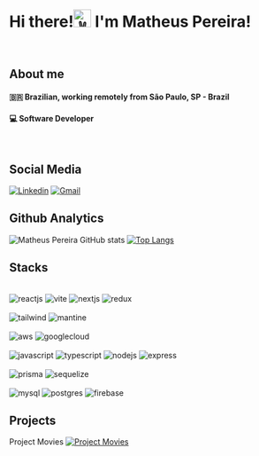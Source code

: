 # Hi there!<img src="https://fonts.gstatic.com/s/e/notoemoji/latest/270c_fe0f/512.gif" alt="✌" width="32" height="32"> I'm Matheus Pereira!
<br>

## About me
#### 🇧🇷 Brazilian, working remotely from São Paulo, SP - Brazil
#### 💻 Software Developer
<br>

## Social Media

[![Linkedin](https://img.shields.io/badge/LinkedIn-0077B5?style=for-the-badge&logo=linkedin&logoColor=white)](https://www.linkedin.com/in/matheus-pereira1/)
[![Gmail](https://img.shields.io/badge/Gmail-D14836?style=for-the-badge&logo=gmail&logoColor=white)](mailto:matthew199624@gmail.com)


## Github Analytics 

![Matheus Pereira GitHub stats](https://github-readme-stats.vercel.app/api?username=matthew1996i&show_icons=true&theme=dracula)
[![Top Langs](https://github-readme-stats.vercel.app/api/top-langs/?username=matthew1996i&layout=donut&theme=dracula)](https://github.com/anuraghazra/github-readme-stats)
## Stacks
<div style="display: inline_block"><br/>
  <img aling="center" alt="reactjs" src="https://img.shields.io/badge/React-20232A?style=for-the-badge&logo=react&logoColor=61DAFB"/>
  <img aling="center" alt="vite" src="https://img.shields.io/badge/vite-%23646CFF.svg?style=for-the-badge&logo=vite&logoColor=white"/>
  <img aling="center" alt="nextjs" src="https://img.shields.io/badge/Next-black?style=for-the-badge&logo=next.js&logoColor=white"/>
  <img aling="center" alt="redux" src="https://img.shields.io/badge/Redux-593D88?style=for-the-badge&logo=redux&logoColor=white"/>
</div>
<div style="display: inline_block"><br/>
  <img aling="center" alt="tailwind" src="https://img.shields.io/badge/tailwindcss-%2338B2AC.svg?style=for-the-badge&logo=tailwind-css&logoColor=white"/>
  <img aling="center" alt="mantine" src="https://img.shields.io/badge/Mantine-ffffff?style=for-the-badge&logo=Mantine&logoColor=339af0"/>
</div>
<div style="display: inline_block"><br/>
  <img aling="center" alt="aws" src="https://img.shields.io/badge/Amazon_AWS-232F3E?style=for-the-badge&logo=amazon-aws&logoColor=white"/>
  <img aling="center" alt="googlecloud" src="https://img.shields.io/badge/Google_Cloud-4285F4?style=for-the-badge&logo=google-cloud&logoColor=white"/>
</div>
<div style="display: inline_block"><br/>
  <img aling="center" alt="javascript" src="https://img.shields.io/badge/JavaScript-F7DF1E?style=for-the-badge&logo=javascript&logoColor=black">
  <img aling="center" alt="typescript" src="https://img.shields.io/badge/TypeScript-007ACC?style=for-the-badge&logo=typescript&logoColor=white">
  <img aling="center" alt="nodejs" src="https://img.shields.io/badge/Node.js-43853D?style=for-the-badge&logo=node.js&logoColor=white"/>
  <img aling="center" alt="express" src="https://img.shields.io/badge/Express.js-404D59?style=for-the-badge"/>
</div>
<div style="display: inline_block"><br/>
  <img aling="center" alt="prisma" src="https://img.shields.io/badge/Prisma-3982CE?style=for-the-badge&logo=Prisma&logoColor=white"/>
  <img aling="center" alt="sequelize" src="https://img.shields.io/badge/Sequelize-52B0E7?style=for-the-badge&logo=Sequelize&logoColor=white"/>
</div>
<div style="display: inline_block"><br/>
  <img aling="center" alt="mysql" src="https://img.shields.io/badge/MySQL-00000F?style=for-the-badge&logo=mysql&logoColor=white"/>
  <img aling="center" alt="postgres" src="https://img.shields.io/badge/PostgreSQL-316192?style=for-the-badge&logo=postgresql&logoColor=white"/>
  <img aling="center" alt="firebase" src="https://img.shields.io/badge/firebase-%23039BE5.svg?style=for-the-badge&logo=firebase"/>
</div>

## Projects

Project Movies [![Project Movies](https://img.shields.io/badge/vercel-%23000000.svg?style=for-the-badge&logo=vercel&logoColor=white)](https://project-movies-ten.vercel.app/)
